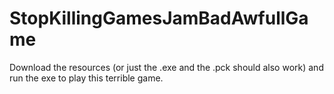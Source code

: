 # StopKillingGamesJamBadAwfullGame
Download the resources (or just the .exe and the .pck should also work) and run the exe to play this terrible game.
